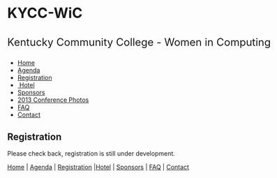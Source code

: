 <!DOCTYPE html PUBLIC "-//W3C//DTD XHTML 1.0 Transitional//EN" "http://www.w3.org/TR/xhtml1/DTD/xhtml1-transitional.dtd">
<!-- saved from url=(0045)http://kycc-wic.com/registration/default.html -->
<html dir="ltr" xmlns="http://www.w3.org/1999/xhtml" data-ember-extension="1"><!-- #BeginTemplate "../master.dwt" --><head><meta http-equiv="Content-Type" content="text/html; charset=UTF-8">

<!-- #BeginEditable "doctitle" -->
<title>News</title>
<!-- #EndEditable -->
<link href="./News_files/style1.css" media="screen" rel="stylesheet" title="CSS" type="text/css">
<style type="text/css">
.auto-style1 {
	font-size: x-large;
	font-weight: normal;
}
.auto-style3 {
	font-weight: bold;
	font-size: xx-large;
}
</style>
</head>

<body>

<!-- Begin Container -->
<div id="container" style="width: 713px">
	<!-- Begin Masthead -->
	<div id="masthead">
		<h1 class="auto-style3"><strong>KYCC-WiC</strong></h1>
		<h3 class="auto-style1">Kentucky Community College - Women in Computing</h3>
	</div>
	<!-- End Masthead -->
	<!-- Begin Navigation -->
	<div id="navigation">
		<ul>
			<li><a href="http://kycc-wic.com/default.html">Home</a></li>
			<li><a href="http://kycc-wic.com/agenda/default.html">Agenda</a></li>
			<li><a href="./News_files/News.html" target="_blank">Registration</a></li>
			<li><a href="http://kycc-wic.com/boone/default.html">&nbsp;Hotel</a></li>
			<li><a href="http://kycc-wic.com/sponsors/default.html">Sponsors</a></li>
			<li><a href="http://kycc-wic.com/photos_from_conference/default.html">2013 Conference Photos</a></li>
			<li><a href="http://kycc-wic.com/faq/default.html">FAQ</a></li>
			<li><a href="http://kycc-wic.com/contact/default.html">Contact</a></li>
		</ul>
	</div>
	<!-- End Navigation -->
	<!-- Begin Content -->
	<div id="content">
		<!-- #BeginEditable "content" -->
		<h2>Registration</h2>
		<p>Please check back, registration is still under development.&nbsp; </p>
		<!-- #EndEditable "content" --></div>
	<!-- End Content -->
	<!-- Begin Footer -->
	<div id="footer">
		<p><a href="http://kycc-wic.com/default.html">Home</a> | 
		<a href="http://kycc-wic.com/agenda/default.html">Agenda</a> 
		| <a href="./News_files/News.html">Registration</a> |<a href="http://kycc-wic.com/boone/default.html">Hotel</a> | 
		<a href="http://kycc-wic.com/sponsors/default.html">Sponsors</a> |
		<a href="http://kycc-wic.com/faq/default.html">FAQ</a> |
		<a href="http://kycc-wic.com/contact/default.html">Contact</a></p>
	</div>
	<!-- End Footer --></div>
<!-- End Container -->



<!-- #EndTemplate -->


</body></html>